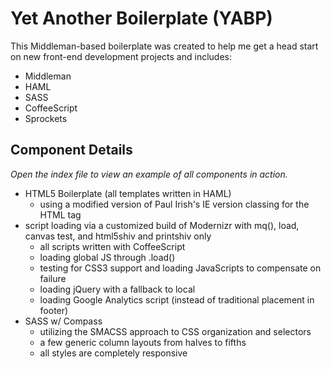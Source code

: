 Yet Another Boilerplate (YABP)
====

This Middleman-based boilerplate was created to help me get a head start on new front-end development projects and includes:
* Middleman
* HAML
* SASS
* CoffeeScript
* Sprockets

Component Details
----

*Open the index file to view an example of all components in action.*

* HTML5 Boilerplate (all templates written in HAML)
  * using a modified version of Paul Irish's IE version classing for the HTML tag
* script loading via a customized build of Modernizr with mq(), load, canvas test, and html5shiv and printshiv only
  * all scripts written with CoffeeScript
  * loading global JS through .load()
  * testing for CSS3 support and loading JavaScripts to compensate on failure
  * loading jQuery with a fallback to local
  * loading Google Analytics script (instead of traditional placement in footer)
* SASS w/ Compass
  * utilizing the SMACSS approach to CSS organization and selectors
  * a few generic column layouts from halves to fifths
  * all styles are completely responsive
